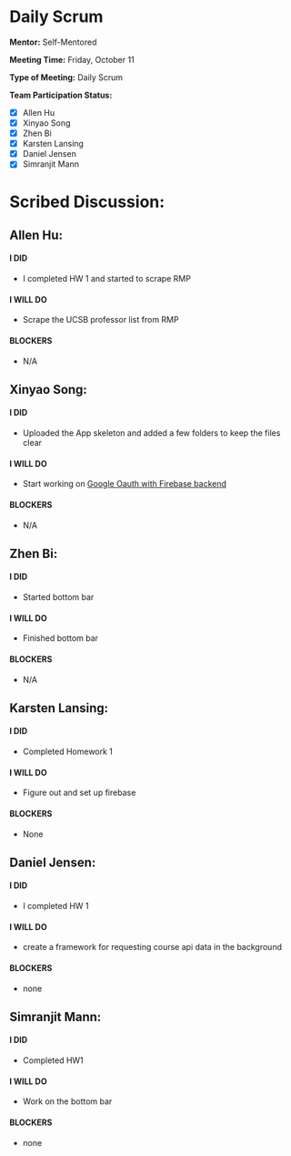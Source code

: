 # Daily Scrum

**Mentor:** Self-Mentored

**Meeting Time:** Friday, October 11 

**Type of Meeting:** Daily Scrum

**Team Participation Status:** 
- [x] Allen Hu 
- [x] Xinyao Song 
- [x] Zhen Bi 
- [x] Karsten Lansing 
- [x] Daniel Jensen 
- [x] Simranjit Mann 

# **Scribed Discussion:**

## **Allen Hu:**  
#### **I DID**  
- I completed HW 1 and started to scrape RMP

#### **I WILL DO**  
- Scrape the UCSB professor list from RMP

#### **BLOCKERS**  
- N/A

## **Xinyao Song:**  
#### **I DID**  
- Uploaded the App skeleton and added a few folders to keep the files clear

#### **I WILL DO**  
- Start working on [Google Oauth with Firebase backend](https://github.com/ucsb-cs184-f24/team04-GOLDTracker/issues/4)

#### **BLOCKERS**  
- N/A

## **Zhen Bi:**  
#### **I DID**  
- Started bottom bar

#### **I WILL DO**  
- Finished bottom bar

#### **BLOCKERS**  
- N/A

## **Karsten Lansing:**  
#### **I DID**  
- Completed Homework 1 

#### **I WILL DO**  
- Figure out and set up firebase 

#### **BLOCKERS**  
- None

## **Daniel Jensen:**  
#### **I DID**  
- I completed HW 1

#### **I WILL DO**  
- create a framework for requesting course api data in the background

#### **BLOCKERS**  
- none

## **Simranjit Mann:**  
#### **I DID**  
- Completed HW1

#### **I WILL DO**  
- Work on the bottom bar

#### **BLOCKERS**  
- none

